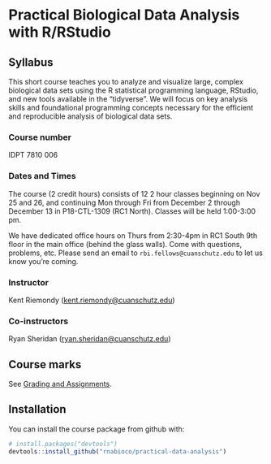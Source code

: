 
# Practical Biological Data Analysis with R/RStudio

## Syllabus

This short course teaches you to analyze and visualize large, complex
biological data sets using the R statistical programming language,
RStudio, and new tools available in the “tidyverse”. We will focus on
key analysis skills and foundational programming concepts necessary for
the efficient and reproducible analysis of biological data sets.

### Course number

IDPT 7810 006

### Dates and Times

The course (2 credit hours) consists of 12 2 hour classes beginning on
Nov 25 and 26, and continuing Mon through Fri from December 2 through
December 13 in P18-CTL-1309 (RC1 North). Classes will be held 1:00-3:00
pm.

We have dedicated office hours on Thurs from 2:30-4pm in RC1 South 9th
floor in the main office (behind the glass walls). Come with questions,
problems, etc. Please send an email to `rbi.fellows@cuanschutz.edu` to
let us know you’re coming.

### Instructor

Kent Riemondy (<kent.riemondy@cuanschutz.edu>)

### Co-instructors

Ryan Sheridan (<ryan.sheridan@cuanschutz.edu>)

## Course marks

See [Grading and
Assignments](https://rnabioco.github.io/practical-data-analysis/articles/assignments.html).

## Installation

You can install the course package from github with:

``` r
# install.packages("devtools")
devtools::install_github("rnabioco/practical-data-analysis")
```
